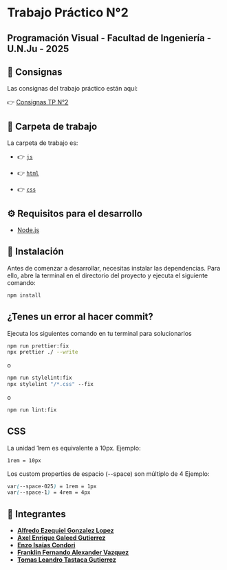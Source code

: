 # Trabajo Práctico N°2

## Programación Visual - Facultad de Ingeniería - U.N.Ju - 2025

## 📝 Consignas

Las consignas del trabajo práctico están aquí:

👉 [Consignas TP N°2](https://github.com/GaleedGutierrez/pv_tp1_grupo13/tree/main/assignment/Trabajo-Practico-2.pdf "Trabajo-Practico-2.pdf") <!-- markdownlint-disable-line MD013 -->

## 📂 Carpeta de trabajo

La carpeta de trabajo es:

- 👉 [`js`](https://github.com/GaleedGutierrez/pv_tp2_grupo13/tree/main/js "js")
<!-- markdownlint-disable-next-line MD013 -->
- 👉 [`html`](https://github.com/GaleedGutierrez/pv_tp2_grupo13/tree/main/html "html")
<!-- markdownlint-disable-next-line MD013 -->
- 👉 [`css`](https://github.com/GaleedGutierrez/pv_tp2_grupo13/tree/main/html "css")

## ⚙️ Requisitos para el desarrollo

- [Node.js](https://nodejs.org)

## 💽 Instalación

Antes de comenzar a desarrollar, necesitas instalar las dependencias. Para ello,
abre la terminal en el directorio del proyecto y ejecuta el siguiente comando:

```bash
npm install
```

## ¿Tenes un error al hacer commit?

Ejecuta los siguientes comando en tu terminal para solucionarlos

```bash
npm run prettier:fix
npx prettier ./ --write
```

o

```bash
npm run stylelint:fix
npx stylelint "/*.css" --fix
```

o

```bash
npm run lint:fix
```

## CSS

La unidad 1rem es equivalente a 10px.
Ejemplo:

```css
1rem = 10px
```

Los custom properties de espacio (--space) son múltiplo de 4
Ejemplo:

```css
var(--space-025) = 1rem = 1px
var(--space-1) = 4rem = 4px
```

## 👥 Integrantes

- **[Alfredo Ezequiel Gonzalez Lopez](https://github.com/Ezequiel12354s)**
- **[Axel Enrique Galeed Gutierrez](https://github.com/GaleedGutierrez)**
- **[Enzo Isaías Condori](https://github.com/isaiahOZ)**
- **[Franklin Fernando Alexander Vazquez](https://github.com/VasquezFranklin)**
- **[Tomas Leandro Tastaca Gutierrez](https://github.com/TomasTastaca)**
